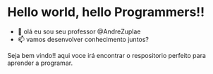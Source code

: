 # Hello world, hello Programmers!!

- 👋 olá eu sou seu professor @AndreZuplae
- 📫 vamos desenvolver conhecimento juntos?

 Seja bem vindo!! aqui voce irá encontrar o respositorio perfeito para aprender a programar.

